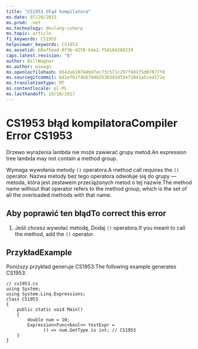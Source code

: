 ```yaml
---
title: "CS1953 błąd kompilatora"
ms.date: 07/20/2015
ms.prod: .net
ms.technology: devlang-csharp
ms.topic: article
f1_keywords: CS1953
helpviewer_keywords: CS1953
ms.assetid: b8af5eed-0f3b-4258-b4e2-f5d184288239
caps.latest.revision: "6"
author: BillWagner
ms.author: wiwagn
ms.openlocfilehash: 6542e610744bd7ec73c571c297f801f5d07677f8
ms.sourcegitcommit: bd1ef61f4bb794b25383d3d72e71041a5ced172e
ms.translationtype: MT
ms.contentlocale: pl-PL
ms.lasthandoff: 10/18/2017
---
```

# <a name="compiler-error-cs1953"></a><span data-ttu-id="c8e95-102">CS1953 błąd kompilatora</span><span class="sxs-lookup"><span data-stu-id="c8e95-102">Compiler Error CS1953</span></span>
<span data-ttu-id="c8e95-103">Drzewo wyrażenia lambda nie może zawierać grupy metod.</span><span class="sxs-lookup"><span data-stu-id="c8e95-103">An expression tree lambda may not contain a method group.</span></span>  
  
 <span data-ttu-id="c8e95-104">Wymaga wywołania metody `()` operatora.</span><span class="sxs-lookup"><span data-stu-id="c8e95-104">A method call requires the `()` operator.</span></span> <span data-ttu-id="c8e95-105">Nazwa metody bez tego operatora odwołuje się do grupy — metoda, która jest zestawem przeciążonych metod o tej nazwie.</span><span class="sxs-lookup"><span data-stu-id="c8e95-105">The method name without that operator refers to the method group, which is the set of all the overloaded methods with that name.</span></span>  
  
## <a name="to-correct-this-error"></a><span data-ttu-id="c8e95-106">Aby poprawić ten błąd</span><span class="sxs-lookup"><span data-stu-id="c8e95-106">To correct this error</span></span>  
  
1.  <span data-ttu-id="c8e95-107">Jeśli chcesz wywołać metodę, Dodaj `()` operatora.</span><span class="sxs-lookup"><span data-stu-id="c8e95-107">If you meant to call the method, add the `()` operator.</span></span>  
  
## <a name="example"></a><span data-ttu-id="c8e95-108">Przykład</span><span class="sxs-lookup"><span data-stu-id="c8e95-108">Example</span></span>  
 <span data-ttu-id="c8e95-109">Poniższy przykład generuje CS1953:</span><span class="sxs-lookup"><span data-stu-id="c8e95-109">The following example generates CS1953:</span></span>  
  
```  
// cs1953.cs  
using System;  
using System.Linq.Expressions;  
class CS1953  
{  
    public static void Main()  
    {  
        double num = 10;  
        Expression<Func<bool>> testExpr =  
              () => num.GetType is int; // CS1953   
    }  
}  
```

